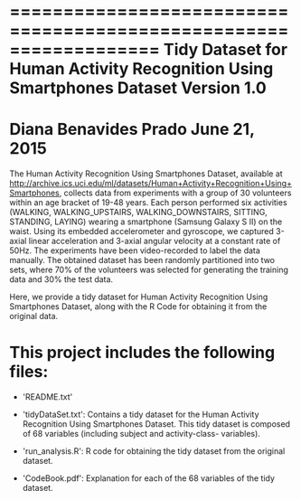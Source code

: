 ==================================================================
Tidy Dataset for Human Activity Recognition Using Smartphones Dataset
Version 1.0
==================================================================
Diana Benavides Prado
June 21, 2015
==================================================================

The Human Activity Recognition Using Smartphones Dataset, available at http://archive.ics.uci.edu/ml/datasets/Human+Activity+Recognition+Using+Smartphones, collects data from experiments with a group of 30 volunteers within an age bracket of 19-48 years. Each person performed six activities (WALKING, WALKING_UPSTAIRS, WALKING_DOWNSTAIRS, SITTING, STANDING, LAYING) wearing a smartphone (Samsung Galaxy S II) on the waist. Using its embedded accelerometer and gyroscope, we captured 3-axial linear acceleration and 3-axial angular velocity at a constant rate of 50Hz. The experiments have been video-recorded to label the data manually. The obtained dataset has been randomly partitioned into two sets, where 70% of the volunteers was selected for generating the training data and 30% the test data. 

Here, we provide a tidy dataset for Human Activity Recognition Using Smartphones Dataset, along with the R Code for obtaining it from the original data.



This project includes the following files:
=========================================

- 'README.txt'

- 'tidyDataSet.txt': Contains a tidy dataset for the Human Activity Recognition Using Smartphones Dataset. This tidy dataset is composed of 68 variables (including subject and activity-class- variables).

- 'run_analysis.R': R code for obtaining the tidy dataset from the original dataset.

- 'CodeBook.pdf': Explanation for each of the 68 variables of the tidy dataset.


